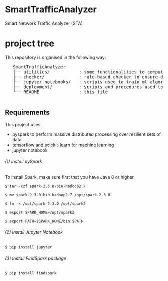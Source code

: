 # SmartTrafficAnalyzer
Smart Network Traffic Analyzer (STA)


project tree
=================

This repository is organised in the following way:

<pre>
   SmartTrafficAnalyzer
   ├── utilities/           : some functionalities to compute some statistics and perform some post-processing operations 
   ├── checker/             : rule-based checker to ensure data quality 
   ├── jupyter-notebooks/   : scripts used to train ml algorithms
   ├── deployment/          : scripts and procedures used to deploy the trained ml algorithm on a real scenario
   └── README               : this file

</pre>

## Requirements


This project uses:

*  pyspark to perform massive distributed processing over resilient sets of data
*  tensorflow and scickit-learn for machine learning
*  jupyter notebook 

###### (1) Install pySpark

To install Spark, make sure first that you have Java 8 or higher

```
$ tar -xzf spark-2.3.0-bin-hadoop2.7

$ mv spark-2.3.0-bin-hadoop2.7 /opt/spark-2.3.0

$ ln -s /opt/spark-2.3.0 /opt/spark̀2

$ export SPARK_HOME=/opt/spark2

$ export PATH=$SPARK_HOME/bin:$PATH
```

###### (2) Install Jupyter Notebook

```
$ pip install jupyter
```

###### (3) Install FindSpark package

```
$ pip install findspark
```


